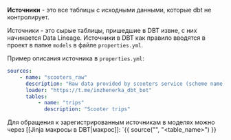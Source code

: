 **Источники** - это все таблицы с исходными данными, которые dbt не контролирует.

Источники - это сырые таблицы, пришедшие в DBT извне, с них начинается Data Lineage.
Источники в DBT как правило вводятся в проект в папке `models` в файле `properties.yml`. 

Пример описания источника в `properties.yml`:
```yml
sources:
	- name: "scooters_raw"
	  description: "Raw data provided by scooters service (scheme name)"
	  loader: "https://t.me/inzhenerka_dbt_bot"
	  tables:
		  - name: "trips"
		    description: "Scooter trips"
```

Для обращения к зарегистрированным источникам в моделях можно через [[Jinja макросы в DBT|макрос]]: 
`{{ source("<name>", "<table_name>") }}


